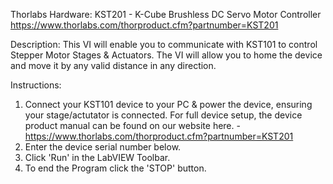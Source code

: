 Thorlabs Hardware: KST201 - K-Cube Brushless DC Servo Motor Controller
 https://www.thorlabs.com/thorproduct.cfm?partnumber=KST201

Description: This VI will enable you to communicate with KST101 to control Stepper Motor Stages & Actuators. The VI will allow you to home the device and move it by any valid distance in any direction.

Instructions: 
1) Connect your KST101 device to your PC & power the device, ensuring your stage/actutator is connected. For full device setup, the device product manual can be found on our website here. - https://www.thorlabs.com/thorproduct.cfm?partnumber=KST201
2) Enter the device serial number below.
3) Click 'Run' in the LabVIEW Toolbar.
4) To end the Program click the 'STOP' button.